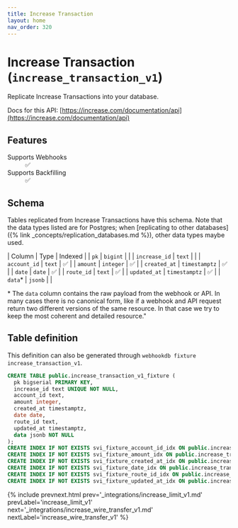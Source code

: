 ```yaml
---
title: Increase Transaction
layout: home
nav_order: 320
---
```


# Increase Transaction (`increase_transaction_v1`)

Replicate Increase Transactions into your database.

Docs for this API: [https://increase.com/documentation/api](https://increase.com/documentation/api)

## Features

<dl>
<dt>Supports Webhooks</dt>
<dd>✅</dd>
<dt>Supports Backfilling</dt>
<dd>✅</dd>

</dl>

## Schema

Tables replicated from Increase Transactions have this schema.
Note that the data types listed are for Postgres;
when [replicating to other databases]({% link _concepts/replication_databases.md %}),
other data types maybe used.

| Column | Type | Indexed |
| `pk` | `bigint` |  |
| `increase_id` | `text` |  |
| `account_id` | `text` | ✅ |
| `amount` | `integer` | ✅ |
| `created_at` | `timestamptz` | ✅ |
| `date` | `date` | ✅ |
| `route_id` | `text` | ✅ |
| `updated_at` | `timestamptz` | ✅ |
| `data`* | `jsonb` |  |

<span class="fs-3">* The `data` column contains the raw payload from the webhook or API.
In many cases there is no canonical form, like if a webhook and API request return
two different versions of the same resource.
In that case we try to keep the most coherent and detailed resource."</span>

## Table definition

This definition can also be generated through `webhookdb fixture increase_transaction_v1`.

```sql
CREATE TABLE public.increase_transaction_v1_fixture (
  pk bigserial PRIMARY KEY,
  increase_id text UNIQUE NOT NULL,
  account_id text,
  amount integer,
  created_at timestamptz,
  date date,
  route_id text,
  updated_at timestamptz,
  data jsonb NOT NULL
);
CREATE INDEX IF NOT EXISTS svi_fixture_account_id_idx ON public.increase_transaction_v1_fixture (account_id);
CREATE INDEX IF NOT EXISTS svi_fixture_amount_idx ON public.increase_transaction_v1_fixture (amount);
CREATE INDEX IF NOT EXISTS svi_fixture_created_at_idx ON public.increase_transaction_v1_fixture (created_at);
CREATE INDEX IF NOT EXISTS svi_fixture_date_idx ON public.increase_transaction_v1_fixture (date);
CREATE INDEX IF NOT EXISTS svi_fixture_route_id_idx ON public.increase_transaction_v1_fixture (route_id);
CREATE INDEX IF NOT EXISTS svi_fixture_updated_at_idx ON public.increase_transaction_v1_fixture (updated_at);
```

{% include prevnext.html prev='_integrations/increase_limit_v1.md' prevLabel='increase_limit_v1' next='_integrations/increase_wire_transfer_v1.md' nextLabel='increase_wire_transfer_v1' %}
